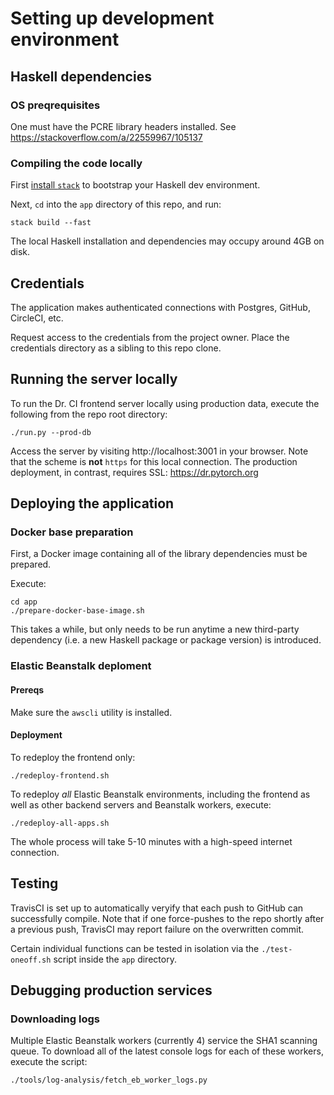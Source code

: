 # Setting up development environment

## Haskell dependencies

### OS preqrequisites

One must have the PCRE library headers installed. See https://stackoverflow.com/a/22559967/105137


### Compiling the code locally
First [install `stack`](https://docs.haskellstack.org/en/stable/README/#how-to-install) to bootstrap your Haskell dev environment.

Next, `cd` into the `app` directory of this repo, and run:

    stack build --fast

The local Haskell installation and dependencies may occupy around 4GB on disk.


## Credentials

The application makes authenticated connections with Postgres, GitHub, CircleCI, etc.

Request access to the credentials from the project owner.
Place the credentials directory as a sibling to this repo clone.


## Running the server locally

To run the Dr. CI frontend server locally using production data, execute the following from the repo root directory:

    ./run.py --prod-db

Access the server by visiting http://localhost:3001 in your browser.  Note that the scheme is **not** `https` for this local connection.
The production deployment, in contrast, requires SSL: https://dr.pytorch.org


## Deploying the application

### Docker base preparation

First, a Docker image containing all of the library dependencies must be prepared.

Execute:

    cd app
    ./prepare-docker-base-image.sh

This takes a while, but only needs to be run anytime a new third-party
dependency (i.e. a new Haskell package or package version) is introduced.

### Elastic Beanstalk deploment

#### Prereqs
Make sure the `awscli` utility is installed.

#### Deployment
To redeploy the frontend only:

    ./redeploy-frontend.sh

To redeploy *all* Elastic Beanstalk environments, including the frontend as well as other backend servers and Beanstalk workers, execute:

    ./redeploy-all-apps.sh

The whole process will take 5-10 minutes with a high-speed internet connection.


## Testing

TravisCI is set up to automatically veryify that each push to GitHub can successfully compile.  Note that if one force-pushes to the repo shortly after a previous push, TravisCI may report failure on the overwritten commit.

Certain individual functions can be tested in isolation via the `./test-oneoff.sh` script inside the `app` directory.

## Debugging production services

### Downloading logs

Multiple Elastic Beanstalk workers (currently 4) service the SHA1 scanning queue.
To download all of the latest console logs for each of these workers, execute the script:

    ./tools/log-analysis/fetch_eb_worker_logs.py




